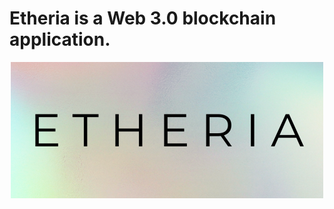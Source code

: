# Etheria is a Web 3.0 blockchain application.

<p align="center">
  <img src="./client/images/logo.png" alt="Project Logo" />
</p>
